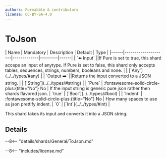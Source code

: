 ```yaml
---
authors: Formabble & contributors
license: CC-BY-SA-4.0
---
```



# ToJson

<div class="sh-parameters" markdown="1">
| Name | Mandatory | Description | Default | Type |
|------|---------------------|-------------|---------|------|
| `⬅️ Input` ||If Pure is set to true, this shard acceps an input of anytype. If Pure is set to false, this shard only accepts tables, sequences, strings, numbers, booleans and none. | | [`Any`](../../types/#any) |
| `Output ➡️` ||Returns the input converted to a JSON string. | | [`String`](../../types/#string) |
| `Pure` | :fontawesome-solid-circle-plus:{title="No"} No  | If the input string is generic pure json rather then shards flavored json. | `true` | [`Bool`](../../types/#bool) |
| `Indent` | :fontawesome-solid-circle-plus:{title="No"} No  | How many spaces to use as json prettify indent. | `0` | [`Int`](../../types/#int) |

</div>

This shard takes its input and converts it into a JSON string.

## Details

--8<-- "details/shards/General/ToJson.md"


--8<-- "includes/license.md"

